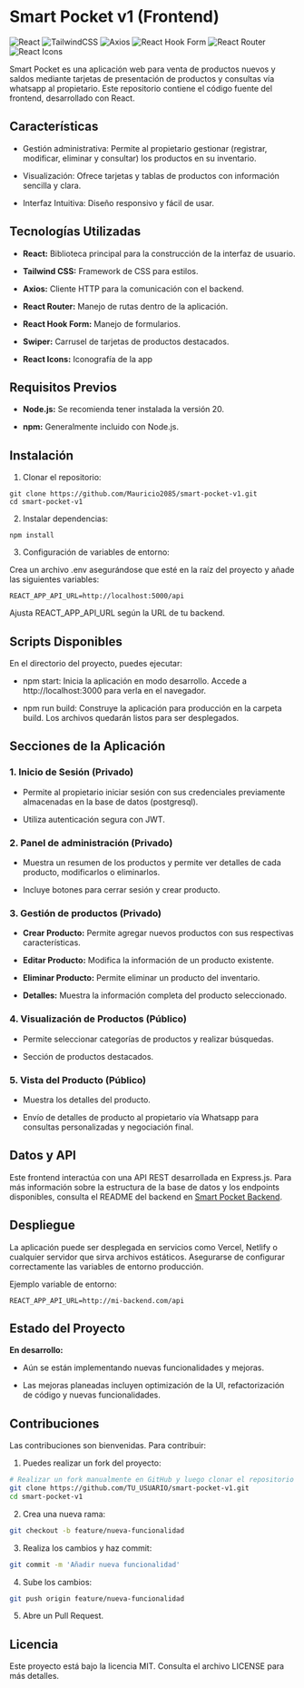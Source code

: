 # Smart Pocket v1 (Frontend)

![React](https://img.shields.io/badge/React-20232A?style=for-the-badge&logo=react&logoColor=61DAFB)
![TailwindCSS](https://img.shields.io/badge/TailwindCSS-38B2AC?style=for-the-badge&logo=tailwind-css&logoColor=white)
![Axios](https://img.shields.io/badge/Axios-5A29E4?style=for-the-badge&logo=axios&logoColor=white)
![React Hook Form](https://img.shields.io/badge/React_Hook_Form-EC5990?style=for-the-badge&logo=reacthookform&logoColor=white)
![React Router](https://img.shields.io/badge/React_Router-CA4245?style=for-the-badge&logo=reactrouter&logoColor=white)
![React Icons](https://img.shields.io/badge/React_Icons-61DAFB?style=for-the-badge&logo=react&logoColor=white)

Smart Pocket es una aplicación web para venta de productos nuevos y saldos mediante tarjetas de presentación de productos y consultas vía whatsapp al propietario. Este repositorio contiene el código fuente del frontend, desarrollado con React.

## Características

- Gestión administrativa: Permite al propietario gestionar (registrar, modificar, eliminar y consultar) los productos en su inventario.

- Visualización: Ofrece tarjetas y tablas de productos con información sencilla y clara.

- Interfaz Intuitiva: Diseño responsivo y fácil de usar.

## Tecnologías Utilizadas

- **React:** Biblioteca principal para la construcción de la interfaz de usuario.

- **Tailwind CSS:** Framework de CSS para estilos.

- **Axios:** Cliente HTTP para la comunicación con el backend.

- **React Router:** Manejo de rutas dentro de la aplicación.

- **React Hook Form:** Manejo de formularios.

- **Swiper:** Carrusel de tarjetas de productos destacados.

- **React Icons:** Iconografía de la app

## Requisitos Previos

- **Node.js:** Se recomienda tener instalada la versión 20.

- **npm:** Generalmente incluido con Node.js.

## Instalación

1. Clonar el repositorio:

```
git clone https://github.com/Mauricio2085/smart-pocket-v1.git
cd smart-pocket-v1
```

2. Instalar dependencias:

`npm install`

3. Configuración de variables de entorno:

Crea un archivo .env asegurándose que esté en la raíz del proyecto y añade las siguientes variables:

`REACT_APP_API_URL=http://localhost:5000/api`

Ajusta REACT_APP_API_URL según la URL de tu backend.

## Scripts Disponibles

En el directorio del proyecto, puedes ejecutar:

- npm start: Inicia la aplicación en modo desarrollo. Accede a http://localhost:3000 para verla en el navegador.

- npm run build: Construye la aplicación para producción en la carpeta build. Los archivos quedarán listos para ser desplegados.

## Secciones de la Aplicación

### 1. Inicio de Sesión (Privado)

- Permite al propietario iniciar sesión con sus credenciales previamente almacenadas en la base de datos (postgresql).

- Utiliza autenticación segura con JWT.

### 2. Panel de administración (Privado)

- Muestra un resumen de los productos y permite ver detalles de cada producto, modificarlos o eliminarlos.

- Incluye botones para cerrar sesión y crear producto.

### 3. Gestión de productos (Privado)

- **Crear Producto:** Permite agregar nuevos productos con sus respectivas características.

- **Editar Producto:** Modifica la información de un producto existente.

- **Eliminar Producto:** Permite eliminar un producto del inventario.

- **Detalles:** Muestra la información completa del producto seleccionado.

### 4. Visualización de Productos (Público)

- Permite seleccionar categorías de productos y realizar búsquedas.

- Sección de productos destacados.

### 5. Vista del Producto (Público)

- Muestra los detalles del producto.

- Envío de detalles de producto al propietario vía Whatsapp para consultas personalizadas y negociación final.

## Datos y API

Este frontend interactúa con una API REST desarrollada en Express.js. Para más información sobre la estructura de la base de datos y los endpoints disponibles, consulta el README del backend en [Smart Pocket Backend](https://github.com/Mauricio2085/Smart_Pocket_Backend.git).

## Despliegue

La aplicación puede ser desplegada en servicios como Vercel, Netlify o cualquier servidor que sirva archivos estáticos. Asegurarse de configurar correctamente las variables de entorno producción.

Ejemplo variable de entorno:

`REACT_APP_API_URL=http://mi-backend.com/api`

## Estado del Proyecto

**En desarrollo:**

- Aún se están implementando nuevas funcionalidades y mejoras.

- Las mejoras planeadas incluyen optimización de la UI, refactorización de código y nuevas funcionalidades.

## Contribuciones

Las contribuciones son bienvenidas. Para contribuir:

1. Puedes realizar un fork del proyecto:

```sh
# Realizar un fork manualmente en GitHub y luego clonar el repositorio forkeado
git clone https://github.com/TU_USUARIO/smart-pocket-v1.git
cd smart-pocket-v1
```

2. Crea una nueva rama:

```sh
git checkout -b feature/nueva-funcionalidad
```

3. Realiza los cambios y haz commit:

```sh
git commit -m 'Añadir nueva funcionalidad'
```

4. Sube los cambios:

```sh
git push origin feature/nueva-funcionalidad
```

5. Abre un Pull Request.

## Licencia

Este proyecto está bajo la licencia MIT. Consulta el archivo LICENSE para más detalles.

